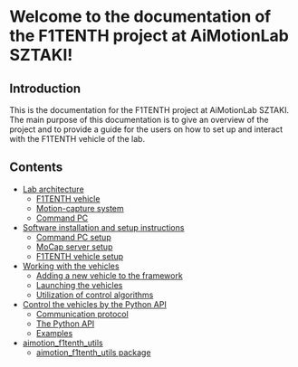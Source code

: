 # Welcome to the documentation of the F1TENTH project at AiMotionLab SZTAKI!

## Introduction

This is the documentation for the F1TENTH project at AiMotionLab SZTAKI. The main purpose of this documentation is to give
an overview of the project and to provide a guide for the users on how to set up and interact with the F1TENTH vehicle of the lab.

## Contents

* [Lab architecture](hardware_architecture.md)
  * [F1TENTH vehicle](hardware_architecture.md#f1tenth-vehicle)
  * [Motion-capture system](hardware_architecture.md#motion-capture-system)
  * [Command PC](hardware_architecture.md#command-pc)
* [Software installation and setup instructions](setup_install.md)
  * [Command PC setup](setup_install.md#command-pc-setup)
  * [MoCap server setup](setup_install.md#mocap-server-setup)
  * [F1TENTH vehicle setup](setup_install.md#f1tenth-vehicle-setup)
* [Working with the vehicles](vehicles.md)
  * [Adding a new vehicle to the framework](vehicles.md#adding-a-new-vehicle-to-the-framework)
  * [Launching the vehicles](vehicles.md#launching-the-vehicles)
  * [Utilization of control algorithms](vehicles.md#utilization-of-control-algorithms)
* [Control the vehicles by the Python API](using_the_api.md)
  * [Communication protocol](using_the_api.md#communication-protocol)
  * [The Python API](using_the_api.md#the-python-api)
  * [Examples](using_the_api.md#examples)
* [aimotion_f1tenth_utils](modules/modules.md)
  * [aimotion_f1tenth_utils package](modules/aimotion_f1tenth_utils.md)
